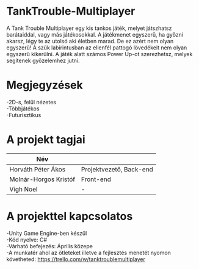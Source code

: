 # TankTrouble-Multiplayer

A Tank Trouble Multiplayer egy kis tankos játék, melyet játszhatsz barátaiddal, vagy más játékosokkal. A játékmenet egyszerű, ha győzni akarsz, légy te az utolsó aki életben marad. De ez azért nem olyan egyszerű! A szűk labirintusban az ellenfél pattogó lövedékeit nem olyan egyszerű kikerülni. A játék alatt számos Power Up-ot szerezhetsz, melyek segítenek győzelemhez jutni. 


# Megjegyzések

-2D-s, felül nézetes <br>
-Többjátékos <br>
-Futurisztikus


# A projekt tagjai

| Név | |
| ------ | ------ |
| Horváth Péter Ákos | Projektvezető, Back-end|
| Molnár-Horgos Kristóf | Front-end|
| Vígh Noel | - |


# A projekttel kapcsolatos

-Unity Game Engine-ben készül <br>
-Kód nyelve: C# <br>
-Várható befejezés: Április közepe <br>
-A munkatér ahol az ötleteket illetve a fejlesztés menetét nyomon követheted: https://trello.com/w/tanktroublemultiplayer
